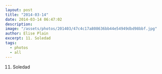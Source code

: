 ```yaml
---
layout: post
title: "2014-03-14"
date: 2014-03-14 06:47:02
description: 
image: "/assets/photos/201403/47c4c17a808636bb44e54949dbd98bbf.jpg"
author: Elise Plain
excerpt: 11. Soledad
tags: 
  - photos
  - all
---
```


11. Soledad
<p></p>
